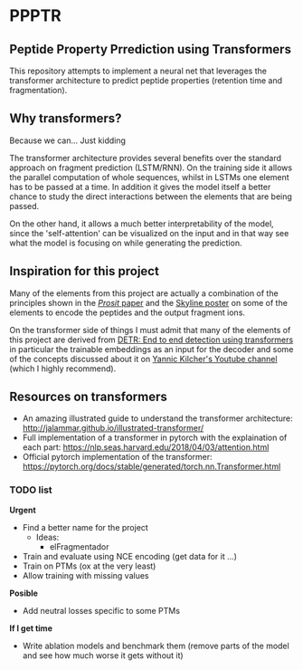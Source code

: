 # PPPTR

## Peptide Property Prrediction using Transformers

This repository attempts to implement a neural net that leverages the transformer architecture to predict peptide
properties (retention time and fragmentation).

## Why transformers?

Because we can... Just kidding

The transformer architecture provides several benefits over the standard approach on fragment prediction (LSTM/RNN). On the training side it allows the parallel computation of whole sequences, whilst in LSTMs one element has to be passed at a time. In addition it gives the model itself a better chance to study the direct interactions between the elements that are being passed.

On the other hand, it allows a much better interpretability of the model, since the 'self-attention' can be visualized on the input and in that way see what the model is focusing on while generating the prediction.

## Inspiration for this project

Many of the elements from this project are actually a combination of the principles shown in the [*Prosit* paper](https://www.nature.com/articles/s41592-019-0426-7) and the [Skyline poster](https://skyline.ms/_webdav/home/software/Skyline/%40files/2019-ASBMB-Rohde.pdf) on some of the elements to encode the peptides and the output fragment ions.

On the transformer side of things I must admit that many of the elements of this project are derived from [DETR:  End to end detection using transformers](https://github.com/facebookresearch/detr) in particular the trainable embeddings as an input for the decoder and some of the concepts discussed about it on [Yannic Kilcher's Youtube channel](https://youtu.be/T35ba_VXkMY) (which I highly recommend).

## Resources on transformers

-   An amazing illustrated guide to understand the transformer architecture: <http://jalammar.github.io/illustrated-transformer/>
-   Full implementation of a transformer in pytorch with the explaination of each part: <https://nlp.seas.harvard.edu/2018/04/03/attention.html>
-   Official pytorch implementation of the transformer: <https://pytorch.org/docs/stable/generated/torch.nn.Transformer.html>

### TODO list

**Urgent**
- Find a better name for the project
  - Ideas:
    - elFragmentador
- Train and evaluate using NCE encoding (get data for it ...)
- Train on PTMs (ox at the very least)
- Allow training with missing values

**Posible**
- Add neutral losses specific to some PTMs

**If I get time**
- Write ablation models and benchmark them (remove parts of the model and see how much worse it gets without it)